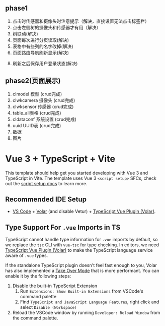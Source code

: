 ## phase1
1. 点击时传感器和摄像头时注意提示（解决，直接设置无法点击标签栏）
2. 点击左侧树的摄像头和传感器才有用（解决）
3. 树联动(解决)
4. 页面每次进行分页读取(解决)
5. 表格中有些列的名字改掉(解决)
6. 页面路由导航刷新显示(解决)
<!-- 7. 进来界面时不需要有角色 -->
8. 刷新之后保存用户登录状态(解决)


## phase2(页面展示)
1. clmodel 模型 (crud完成)
2. clwkcamera 摄像头 (crud完成)
3. clwksensor 传感器 (crud完成)
4. table_all表格 (crud完成)
5. cldataconf 系统设置 (crud完成)
6. uuid UUID表 (crud完成)
7. 数据
8. 图片
# Vue 3 + TypeScript + Vite

This template should help get you started developing with Vue 3 and TypeScript in Vite. The template uses Vue 3 `<script setup>` SFCs, check out the [script setup docs](https://v3.vuejs.org/api/sfc-script-setup.html#sfc-script-setup) to learn more.

## Recommended IDE Setup

- [VS Code](https://code.visualstudio.com/) + [Volar](https://marketplace.visualstudio.com/items?itemName=Vue.volar) (and disable Vetur) + [TypeScript Vue Plugin (Volar)](https://marketplace.visualstudio.com/items?itemName=Vue.vscode-typescript-vue-plugin).

## Type Support For `.vue` Imports in TS

TypeScript cannot handle type information for `.vue` imports by default, so we replace the `tsc` CLI with `vue-tsc` for type checking. In editors, we need [TypeScript Vue Plugin (Volar)](https://marketplace.visualstudio.com/items?itemName=Vue.vscode-typescript-vue-plugin) to make the TypeScript language service aware of `.vue` types.

If the standalone TypeScript plugin doesn't feel fast enough to you, Volar has also implemented a [Take Over Mode](https://github.com/johnsoncodehk/volar/discussions/471#discussioncomment-1361669) that is more performant. You can enable it by the following steps:

1. Disable the built-in TypeScript Extension
   1. Run `Extensions: Show Built-in Extensions` from VSCode's command palette
   2. Find `TypeScript and JavaScript Language Features`, right click and select `Disable (Workspace)`
2. Reload the VSCode window by running `Developer: Reload Window` from the command palette.
